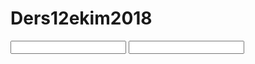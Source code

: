 # Ders12ekim2018
<?xml version="1.0"?>
<flowgorithm fileversion="2.6">
    <attributes>
        <attribute name="name" value=""/>
        <attribute name="authors" value="12"/>
        <attribute name="about" value=""/>
        <attribute name="saved" value="2018-10-12 10:56:00 "/>
        <attribute name="created" value="MTI7IFBDMTI7IDIwMTgtMTAtMTI7IDEwOjQ3OjE4IDsgMTU2NA=="/>
        <attribute name="edited" value="MTI7IFBDMTI7IDIwMTgtMTAtMTI7IDEwOjU2OjAwIDsgMTU1NQ=="/>
    </attributes>
    <function name="Main" type="None" variable="">
        <parameters/>
        <body>
            <declare name="saat, dakika, saatekle, saataci" type="Real" array="False" size=""/>
            <declare name="aci" type="Real" array="False" size=""/>
            <output expression="&quot;SAAT&#304; G&#304;R&#304;N&#304;Z&quot;"/>
            <input variable="saat"/>
            <output expression="&quot;DAK&#304;KAYI G&#304;R&#304;N&#304;Z&quot;"/>
            <input variable="dakika"/>
            <assign variable="saataci" expression="((dakika/2)+(saat*30))-(dakika*6)"/>
            <if expression="saataci&lt;0">
                <then>
                    <assign variable="saataci" expression="saataci*-1"/>
                </then>
                <else/>
            </if>
            <output expression="saataci"/>
        </body>
    </function>
</flowgorithm>

